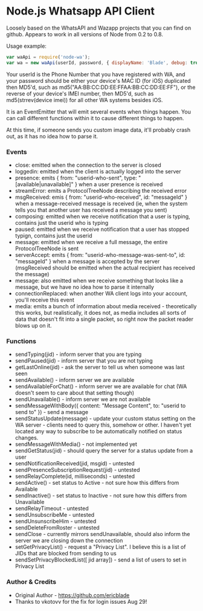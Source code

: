 # Node.js Whatsapp API Client

Loosely based on the WhatsAPI and Wazapp projects that you can find on github. Appears to work in all versions of Node from 0.2 to 0.8.

Usage example:

```js
var waApi = require('node-wa');
var wa = new waApi(userId, password, { displayName: 'Blade', debug: true });
```

Your userId is the Phone Number that you have registered with WA, and your password should be either your device's MAC ID (for iOS) duplicated then MD5'd, such as md5("AA:BB:CC:DD:EE:FFAA:BB:CC:DD:EE:FF"), or the reverse of your device's IMEI number, then MD5'd, such as md5(strrev(device imei)) for all other WA systems besides iOS.

It is an EventEmitter that will emit several events when things happen. You can call different functions within it to cause different things to happen.

At this time, if someone sends you custom image data, it'll probably crash out, as it has no idea how to parse it.


### Events

* close: emitted when the connection to the server is closed
* loggedin: emitted when the client is actually logged into the server
* presence: emits { from: "userid-who-sent", type: "[available|unavailable]" } when a user presence is received
* streamError: emits a ProtocolTreeNode describing the received error
* msgReceived: emis { from: "userid-who-received", id: "messageId" } when a message-received message is received (ie, when the system tells you that another user has received a message you sent)
* composing: emitted when we receive notification that a user is typing, contains just the userid who is typing
* paused: emitted when we receive notification that a user has stopped typign, contains just the userid 
* message: emitted when we receive a full message, the entire ProtocolTreeNode is sent
* serverAccept: emits { from: "userid-who-message-was-sent-to", id: "messageId" } when a message is accepted by the server (msgReceived should be emitted when the actual recipient has received the message)
* message: also emitted when we receive something that looks like a message, but we have no idea how to parse it internally
* connectionReplaced: when another WA client logs into your account, you'll receive this event
* media: emits a bunch of information about media received - theoretically this works, but realistically, it does not, as media includes all sorts of data that doesn't fit into a single packet, so right now the packet reader blows up on it.


### Functions

* sendTyping(jid) - inform server that you are typing
* sendPaused(jid) - inform server that you are not typing
* getLastOnline(jid) - ask the server to tell us when someone was last seen
* sendAvailable() - inform server we are available
* sendAvailableForChat() - inform server we are available for chat (WA doesn't seem to care about that setting though)
* sendUnavailable() - inform server we are not available
* sendMessageWithBody({ content: "Message Content", to: "userid to send to" }) - send a message
* sendStatusUpdate(message) - update your custom status setting on the WA server - clients need to query this, somehow or other. I haven't yet located any way to subscribe to be automatically notified on status changes.
* sendMessageWithMedia() - not implemented yet
* sendGetStatus(jid) - should query the server for a status update from a user
* sendNotificationReceived(jid, msgid) - untested
* sendPresenceSubscriptionRequest(jid) - untested
* sendRelayComplete(id, milliseconds) - untested
* sendActive() - set status to Active - not sure how this differs from Available
* sendInactive() - set status to Inactive - not sure how this differs from Unavailable
* sendRelayTimeout - untested
* sendUnsubscribeMe - untested
* sendUnsunscribeHim - untested
* sendDeleteFromRoster - untested
* sendClose - currently mirrors sendUnavailable, should also inform the server we are closing down the connection
* setGetPrivacyList() - request a "Privacy List". I believe this is a list of JIDs that are blocked from sending to us
* sendSetPrivacyBlockedList([ jid array]) - send a list of users to set in Privacy List

### Author & Credits
* Original Author - https://github.com/ericblade
* Thanks to vkotovv for the fix for login issues Aug 29!

